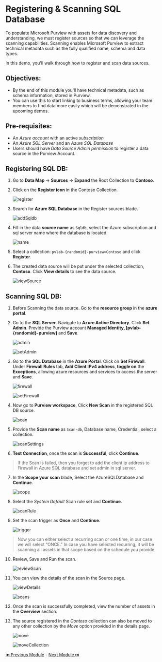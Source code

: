 # Registering & Scanning SQL Database

To populate Microsoft Purview with assets for data discovery and understanding, we must register sources so that we can leverage the scanning capabilities. 
Scanning enables Microsoft Purview to extract technical metadata such as the fully qualified name, schema and data types.

In this demo, you'll walk through how to register and scan data sources.

## Objectives:

- By the end of this module you'll have technical metadata, such as schema information, stored in Purview. 
- You can use this to start linking to business terms, allowing your team members to find data more easily which will be demonstrated in the upcoming demos.

## Pre-requisites:

- An *Azure account* with an active *subscription*
- An *Azure SQL Server* and an *Azure SQL Database*
- Users should have *Data Source Admin permission* to register a data source in the Purview Account.

## Registering SQL DB:

1. Go to **Data Map** -> **Sources** -> **Expand** the Root Collection to **Contoso**.

2. Click on the **Register icon** in the Contoso Collection.

   ![register](./assets/3-1_register.jpg "register")

3. Search for **Azure SQL Database** in the Register sources blade.

   ![addSqldb](./assets/3-2_add_sqldb.jpg "add sqldb")

4. Fill in the data **source name** as `Sqldb`, select the Azure subscription and sql server name where the database is located.

   ![name](./assets/3-3_name.jpg "name")

5. Select a collection: ```pvlab-{randomid}-purview>Contoso``` and click **Register**.

6. The created data source will be put under the selected collection, **Contoso**. Click **View details** to see the data source.

   ![viewSource](./assets/3-4_view_source.jpg "view source")

## Scanning SQL DB:

1. Before Scanning the data source. Go to the **resource group** in the **azure portal**.

2. Go to the **SQL Server**. Navigate to **Azure Active Directory**. Click **Set Admin**.
   Provide the Purview account **Managed Identity, [pvlab-{randomid}-purview]** and **Save**.

   ![admin](./assets/3-5_admin.jpg "admin")

   ![setAdmin](./assets/3-6_set_admin.jpg "set admin")

3. Go to the **SQL Database** in the **Azure Portal**. Click on **Set Firewall**. Under **Firewall Rules** tab,
   **Add Client IPv4 address**, **toggle on** the **Exceptions**, allowing azure resources and services to access the server and **Save**.
   
   ![firewall](./assets/3-7_firewall.jpg "firewall")

   ![setFirewall](./assets/3-8_set_firewall.jpg "set firewall")

4. Now go to **Purview workspace**, Click **New Scan** in the registered SQL DB source.
   
   ![scan](./assets/3-9_scan.jpg "scan")

5. Provide the **Scan name** as `Scan-db`, Database name, Credential, select a collection.
   
   ![scanSettings](./assets/3-10_scan_settings.jpg "scan settings")
   
6. **Test Connection**, once the scan is **Successful**, click **Continue**.

> If the Scan is failed, then you forget to add the client ip address to Firewall in Azure SQL database and set admin in sql server.

7. In the **Scope your scan** blade, Select the AzureSQLDatabase and **Continue**.
   
   ![scope](./assets/3-11_scope.jpg "scope")

8. Select the _System Default_ Scan rule set and **Continue**.

   ![scanRule](./assets/3-12_scan_rule.jpg "scan rule")
   
9. Set the scan trigger as **Once** and **Continue**.
   
   ![trigger](./assets/3-13_trigger.jpg "trigger")
   
> Now you can either select a recurring scan or one time, in our case we will select “ONCE.” 
> In case you have selected recurring, it will be scanning all assets in that scope based on the schedule you provide. 

10. Review, Save and Run the scan.

    ![reviewScan](./assets/3-14_review_scan.jpg "review scan")
    
11. You can view the details of the scan in the Source page.

    ![viewDetails](./assets/3-15_view_details.jpg "view details")
    
    ![scans](./assets/3-16_scans.jpg "scans")

12. Once the scan is successfully completed, view the number of assets in the **Overview** section.

13. The source registered in the *Contoso* collection can also be moved to any other collection by the *Move* option provided in the details page.

    ![move](./assets/3-17_move.jpg "move")
    
    ![moveCollection](./assets/3-18_move_collection.jpg "move collection")

[ ⏮️ Previous Module](../02_creating-collection-and-adding-role-assignments/documentation.md) - [Next Module ⏭️](../04_registering-and-scanning-adls-gen2-account/documentation.md)
